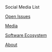 Social Media List

[Open Issues](https://github.com/tendermint/tendermint/issues)

[Media](media)

[Software Ecosystem](software-ecosystem)

[About](about)
